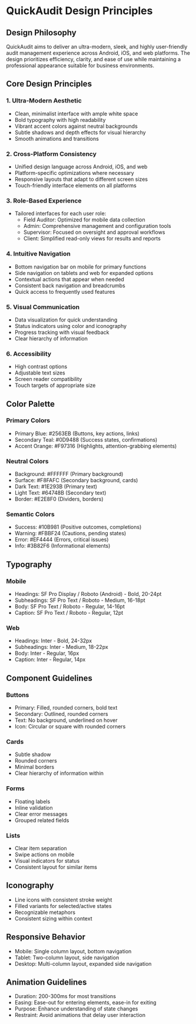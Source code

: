 # QuickAudit Design Principles

## Design Philosophy
QuickAudit aims to deliver an ultra-modern, sleek, and highly user-friendly audit management experience across Android, iOS, and web platforms. The design prioritizes efficiency, clarity, and ease of use while maintaining a professional appearance suitable for business environments.

## Core Design Principles

### 1. Ultra-Modern Aesthetic
- Clean, minimalist interface with ample white space
- Bold typography with high readability
- Vibrant accent colors against neutral backgrounds
- Subtle shadows and depth effects for visual hierarchy
- Smooth animations and transitions

### 2. Cross-Platform Consistency
- Unified design language across Android, iOS, and web
- Platform-specific optimizations where necessary
- Responsive layouts that adapt to different screen sizes
- Touch-friendly interface elements on all platforms

### 3. Role-Based Experience
- Tailored interfaces for each user role:
  - Field Auditor: Optimized for mobile data collection
  - Admin: Comprehensive management and configuration tools
  - Supervisor: Focused on oversight and approval workflows
  - Client: Simplified read-only views for results and reports

### 4. Intuitive Navigation
- Bottom navigation bar on mobile for primary functions
- Side navigation on tablets and web for expanded options
- Contextual actions that appear when needed
- Consistent back navigation and breadcrumbs
- Quick access to frequently used features

### 5. Visual Communication
- Data visualization for quick understanding
- Status indicators using color and iconography
- Progress tracking with visual feedback
- Clear hierarchy of information

### 6. Accessibility
- High contrast options
- Adjustable text sizes
- Screen reader compatibility
- Touch targets of appropriate size

## Color Palette

### Primary Colors
- Primary Blue: #2563EB (Buttons, key actions, links)
- Secondary Teal: #0D9488 (Success states, confirmations)
- Accent Orange: #F97316 (Highlights, attention-grabbing elements)

### Neutral Colors
- Background: #FFFFFF (Primary background)
- Surface: #F8FAFC (Secondary background, cards)
- Dark Text: #1E293B (Primary text)
- Light Text: #64748B (Secondary text)
- Border: #E2E8F0 (Dividers, borders)

### Semantic Colors
- Success: #10B981 (Positive outcomes, completions)
- Warning: #FBBF24 (Cautions, pending states)
- Error: #EF4444 (Errors, critical issues)
- Info: #3B82F6 (Informational elements)

## Typography

### Mobile
- Headings: SF Pro Display / Roboto (Android) - Bold, 20-24pt
- Subheadings: SF Pro Text / Roboto - Medium, 16-18pt
- Body: SF Pro Text / Roboto - Regular, 14-16pt
- Caption: SF Pro Text / Roboto - Regular, 12pt

### Web
- Headings: Inter - Bold, 24-32px
- Subheadings: Inter - Medium, 18-22px
- Body: Inter - Regular, 16px
- Caption: Inter - Regular, 14px

## Component Guidelines

### Buttons
- Primary: Filled, rounded corners, bold text
- Secondary: Outlined, rounded corners
- Text: No background, underlined on hover
- Icon: Circular or square with rounded corners

### Cards
- Subtle shadow
- Rounded corners
- Minimal borders
- Clear hierarchy of information within

### Forms
- Floating labels
- Inline validation
- Clear error messages
- Grouped related fields

### Lists
- Clear item separation
- Swipe actions on mobile
- Visual indicators for status
- Consistent layout for similar items

## Iconography
- Line icons with consistent stroke weight
- Filled variants for selected/active states
- Recognizable metaphors
- Consistent sizing within context

## Responsive Behavior
- Mobile: Single column layout, bottom navigation
- Tablet: Two-column layout, side navigation
- Desktop: Multi-column layout, expanded side navigation

## Animation Guidelines
- Duration: 200-300ms for most transitions
- Easing: Ease-out for entering elements, ease-in for exiting
- Purpose: Enhance understanding of state changes
- Restraint: Avoid animations that delay user interaction
